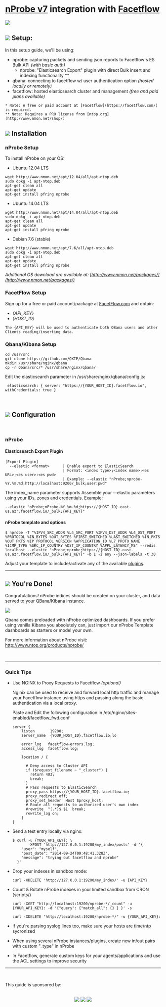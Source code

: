 [nProbe v7](www.ntop.org/products/nprobe/) integration with [Facetflow](https://facetflow.com/)
================

![](http://i.imgur.com/JdA1Zdo.png)

## ![](http://www.ntop.org/wp-content/uploads/2011/08/nboxLogo.gif) Setup:

In this setup guide, we'll be using:

* nprobe: capturing packets and sending json reports to Facetflow's ES Bulk API *(with basic auth)*
  * nprobe: "Elasticsearch Export" plugin with direct Bulk insert and indexing functionality **
* qbana: connecting to facetflow w/ user authentication option *(hosted locally or remotely)*
* facetflow: hosted elasticsearch cluster and management *(free and paid plans available)*

``* Note: A free or paid account at [Facetflow](https://facetflow.com/) is required.`` <br/>
``** Note: Requires a PRO license from [ntop.org](http://www.nmon.net/shop/)``
<br>

## ![](http://www.ntop.org/wp-content/uploads/2011/08/nboxLogo.gif) Installation
### nProbe Setup

To install nProbe on your OS:

* Ubuntu 12.04 LTS
```
wget http://www.nmon.net/apt/12.04/all/apt-ntop.deb
sudo dpkg -i apt-ntop.deb
apt-get clean all
apt-get update
apt-get install pfring nprobe
```
* Ubuntu 14.04 LTS
```
wget http://www.nmon.net/apt/14.04/all/apt-ntop.deb
sudo dpkg -i apt-ntop.deb
apt-get clean all
apt-get update
apt-get install pfring nprobe
```
* Debian 7.6 (stable)
```
wget http://www.nmon.net/apt/7.6/all/apt-ntop.deb
sudo dpkg -i apt-ntop.deb
apt-get clean all
apt-get update
apt-get install pfring nprobe
```

*Additional OS download are available at: [http://www.nmon.net/packages/](http://www.nmon.net/packages/)*


### FacetFlow Setup
Sign up for a free or paid account/package at [FacetFlow.com](http://www.FacetFlow.com) and obtain:
  * *{API_KEY}* 
  * *{HOST_ID}*
```
The {API_KEY} will be used to authenticate both QBana users and other Clients reading/inserting data.
```

### Qbana/Kibana Setup

```
cd /usr/src
git clone https://github.com/QXIP/Qbana
mkdir /usr/share/nginx/qbana
cp -r Qbana/src/* /usr/share/nginx/qbana/
```
Edit the elasticsearch parameter in /usr/share/nginx/qbana/config.js:
```
 elasticsearch: { server: "https://{YOUR_HOST_ID}.facetflow.io", withCredentials: true }
```





<br>

## ![](http://www.ntop.org/wp-content/uploads/2011/08/nboxLogo.gif) Configuration



<br>

### nProbe

#### Elasticsearch Export Plugin
```
[Export Plugin]
  --elastic <format>      | Enable export to ElasticSearch
                          | Format: <index type>;<index name>;<es URL>;<es user>:<es pwd>
                          | Example: --elastic "nProbe;nprobe-%Y.%m.%d;http://localhost:9200/_bulk;user:pwd"
```
The index_name parameter supports 
Assemble your --elastic parameters using your IDs, zones and credentials. Example:

```
--elastic "nProbe;nProbe-%Y.%m.%d;https://{HOST_ID}.east-us.azr.facetflow.io/_bulk;{API_KEY}"
```

#### nProbe template and options

```
$ nprobe -T "%IPV4_SRC_ADDR %L4_SRC_PORT %IPV4_DST_ADDR %L4_DST_PORT %PROTOCOL %IN_BYTES %OUT_BYTES %FIRST_SWITCHED %LAST_SWITCHED %IN_PKTS %OUT_PKTS %IP_PROTOCOL_VERSION %APPLICATION_ID %L7_PROTO_NAME %ICMP_TYPE %SRC_IP_COUNTRY %DST_IP_COUNTRY %APPL_LATENCY_MS" --redis localhost --elastic "nProbe;nprobe;https://{HOST_ID}.east-us.azr.facetflow.io/_bulk;{API_KEY}" -b 1 -i any --json-labels -t 30
```
Adjust your template to include/activate any of the available [plugins](http://www.ntop.org/products/nprobe/).

----------------

## ![](http://www.ntop.org/wp-content/uploads/2011/08/nboxLogo.gif) You're Done! 

Congratulations! 
nProbe indices should be created on your cluster, and data served to your QBana/Kibana instance.

![](http://i.imgur.com/9gXTKCd.png)

Qbana comes preloaded with nProbe optimized dashboards. If you prefer using vanilla Kibana you absolutely can, just import our nProbe Template dashboards as starters or model your own. 

For more information about nProbe visit: http://www.ntop.org/products/nprobe/


<br>

-------------------------

### Quick Tips

* Use NGINX to Proxy Requests to Facetflow *(optional)*

     Nginix can be used to receive and forward local http traffic and manage your Facetflow instance using https and passing along the basic authentication via a local proxy.
     
     Paste and Edit the following configuration in /etc/nginx/sites-enabled/facetflow_fwd.conf
     ```
     server {
         listen       19200;
         server_name  {YOUR_HOST_ID}.facetflow.io;lo
     
         error_log   facetflow-errors.log;
         access_log  facetflow.log;
     
         location / {
     
           # Deny access to Cluster API
           if ($request_filename ~ "_cluster") {
             return 403;
             break;
           }
           # Pass requests to ElasticSearch
           proxy_pass https://{YOUR_HOST_ID}.facetflow.io;
           proxy_redirect off;
           proxy_set_header  Host $proxy_host;
           # Route all requests to authorized user's own index
           #rewrite  ^(.*)$ $1  break;
           rewrite_log on;
         }
     }
     
     ```

* Send a test entry locally via nginx:
     ```
     $ curl -u {YOUR_API_KEY}: \
            -XPOST 'http://127.0.0.1:19200/my_index/posts' -d '{
         "user": "myself",
         "post_date": "2014-09-24T09:48:41.328Z",
         "message": "trying out facetflow and nprobe"
       }'
     ```

* Drop your indexes in sandbox mode:
     ```
     curl -XDELETE 'http://127.0.0.1:19200/my_index/' -u {API_KEY}
     ```

* Count & Rotate nProbe indexes in your limited sandbox from CRON (scripts/)
     ```
     curl -XGET "http://localhost:19200/nprobe-*/_count" -u {YOUR_API_KEY}: -d '{"query": {"match_all": {} } }' -s
     ```

     ```
     curl -XDELETE "http://localhost:19200/nprobe-*/" -u {YOUR_API_KEY}:
     ```

* If you're parsing syslog lines too, make sure your hosts are time/ntp sycronized

* When using several nProbe instances/plugins, create new in/out pairs with custom "_type" in nProbe

* In Facetflow, generate custom keys for your agents/applications and use the ACL settings to improve security



------------
<br>

This guide is sponsored by: 
<br><br><center>
<a href="http://qxip.net" target="_blank"><img src="http://www.sipcapture.org/data/images/qxip.png"></a> <a href="http://ntop.org" target="_blank"><img src="http://www.ntop.org/wp-content/uploads/2011/08/logo_new_m.png"></a> <a href="http://facetflow.com" target="_blank"><img src="http://i.imgur.com/cIvYisr.png"></a>
</center>
